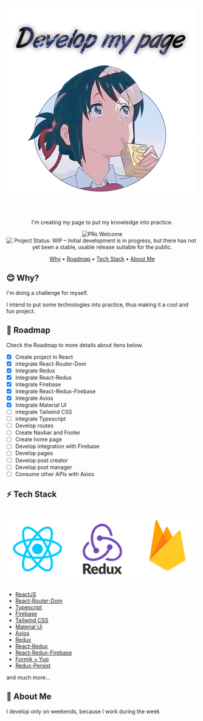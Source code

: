 <h1 align="center">
  <img src="https://raw.githubusercontent.com/TheVinizzz/Develop-my-page/main/src/ui/assets/readme/myPage.png" alt="myPage"/>
  <br><br>
</h1>  

<p align="center">I'm creating my page to put my knowledge into practice.</p>

<p align="center">
    <img src="https://img.shields.io/badge/progress-5%25-brightgreen.svg" alt="PRs Welcome">
    <img src="https://www.repostatus.org/badges/latest/wip.svg" alt="Project Status: WIP – Initial development is in progress, but there has not yet been a stable, usable release suitable for the public." />  
</p>

<p align="center">
  <a href="#blush-why">Why</a> •
  <a href="#dizzy-roadmap">Roadmap</a> •
  <a href="#zap-tech-stack">Tech Stack</a> •
  <a href="#handshake-about-me">About Me</a>
</p>

## :blush: **Why?**

I'm doing a challenge for myself.

I intend to put some technologies into practice, thus making it a cool and fun project.

## :dizzy: **Roadmap**

Check the Roadmap to more details about itens below.

-   [x] Create project in React
-   [x] integrate React-Router-Dom
-   [x] Integrate Redux
-   [x] Integrate React-Redux
-   [x] Integrate Firebase
-   [x] Integrate React-Redux-Firebase
-   [x] Integrate Axios
-   [x] Integrate Material UI
-   [ ] integrate Tailwind CSS
-   [ ] integrate Typescript
-   [ ] Develop routes
-   [ ] Create Navbar and Footer
-   [ ] Create home page
-   [ ] Develop integration with Firebase
-   [ ] Develop pages
-   [ ] Develop post creator
-   [ ] Develop post manager
-   [ ] Consume other APIs with Axios

## :zap: **Tech Stack**

<h1 align="center">
  <img src="https://raw.githubusercontent.com/TheVinizzz/Develop-my-page/main/src/ui/assets/readme/technologies.png" alt="technologies">
  <br>
</h1>

-   [ReactJS](https://github.com/facebook/react)
-   [React-Router-Dom](https://github.com/ReactTraining/react-router/tree/master/packages/react-router-dom)
-   [Typescript](https://github.com/microsoft/TypeScript)
-   [Firebase](https://github.com/firebase/)
-   [Tailwind CSS](https://github.com/tailwindcss)
-   [Material Ui](https://github.com/mui-org/material-ui)
-   [Axios](https://github.com/axios/axios)
-   [Redux](https://github.com/reduxjs/react-redux)
-   [React-Redux](https://github.com/reduxjs/react-redux)
-   [React-Redux-Firebase](https://github.com/prescottprue/react-redux-firebase)
-   [Formik + Yup](https://jaredpalmer.com/formik/)
-   [Redux-Persist](https://github.com/rt2zz/redux-persist)

and much more...

## :handshake: **About Me**

I develop only on weekends, because I work during the week

